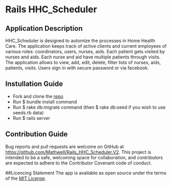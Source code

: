 # Rails HHC_Scheduler

## Application Description

HHC_Scheduler is designed to automize the processes in Home Health Care. The application keeps track of active clients and current employees of various roles: coordinators, users, nurses, aids. Each patient gets visited by nurses and aids. Each nurse and aid have multiple patients through visits. The application allows to view, add, edit, delete, filter lists of nurses, aids, patients, visits. Users sign in with secure password or via facebook.  

## Instullation Guide
* Fork and clone the  [repo](https://github.com/Mathwell/Rails_HHC_Scheduler.V2)
* Run $ bundle install command
* Run $ rake db:migrate command (then $ rake db:seed if you wish to use seeds.rb data)
* Run $ rails server


## Contribution Guide
Bug reports and pull requests are welcome on GitHub at https://github.com/Mathwell/Rails_HHC_Scheduler.V2. This project is intended to be a safe, welcoming space for collaboration, and contributors are expected to adhere to the Contributor Covenant code of conduct.

##Licencing Statement
The app is available as open source under the terms of the [MIT License](https://opensource.org/licenses/MIT).
